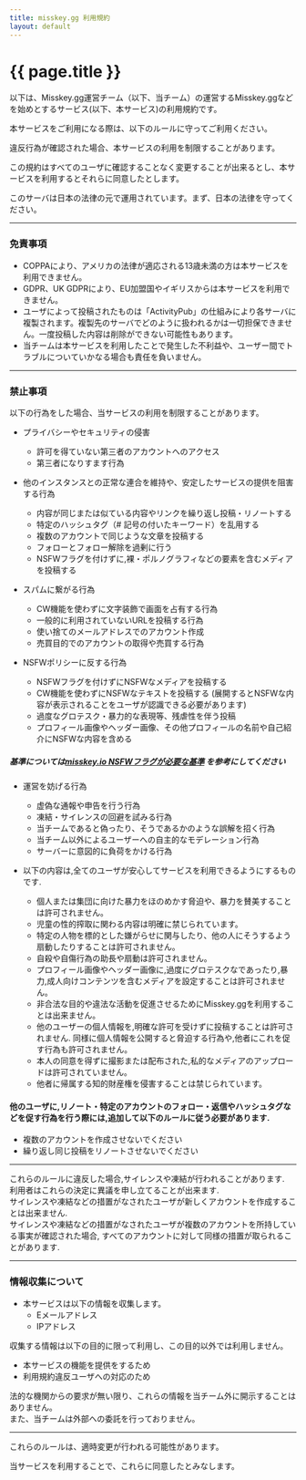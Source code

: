 ```yaml
---
title: misskey.gg 利用規約
layout: default
---
```

 
# {{ page.title }}

以下は、Misskey.gg運営チーム（以下、当チーム）の運営するMisskey.ggなどを始めとするサービス(以下、本サービス)の利用規約です。

本サービスをご利用になる際は、以下のルールに守ってご利用ください。

違反行為が確認された場合、本サービスの利用を制限することがあります。

この規約はすべてのユーザに確認することなく変更することが出来るとし、本サービスを利用するとそれらに同意したとします。  

このサーバは日本の法律の元で運用されています。まず、日本の法律を守ってください。  

***
### 免責事項
- COPPAにより、アメリカの法律が適応される13歳未満の方は本サービスを利用できません。
- GDPR、UK GDPRにより、EU加盟国やイギリスからは本サービスを利用できません。
- ユーザによって投稿されたものは「ActivityPub」の仕組みにより各サーバに複製されます。複製先のサーバでどのように扱われるかは一切担保できません。一度投稿した内容は削除ができない可能性もあります。
- 当チームは本サービスを利用したことで発生した不利益や、ユーザー間でトラブルについていかなる場合も責任を負いません。

***
### 禁止事項
以下の行為をした場合、当サービスの利用を制限することがあります。

* プライバシーやセキュリティの侵害
    * 許可を得ていない第三者のアカウントへのアクセス
    * 第三者になりすます行為

*  他のインスタンスとの正常な連合を維持や、安定したサービスの提供を阻害する行為
    * 内容が同じまたは似ている内容やリンクを繰り返し投稿・リノートする
    * 特定のハッシュタグ（# 記号の付いたキーワード）を乱用する  
    * 複数のアカウントで同じような文章を投稿する  
    * フォローとフォロー解除を過剰に行う  
    * NSFWフラグを付けずに,裸・ポルノグラフィなどの要素を含むメディアを投稿する  

*  スパムに繋がる行為
    * CW機能を使わずに文字装飾で画面を占有する行為
    * 一般的に利用されていないURLを投稿する行為
    * 使い捨てのメールアドレスでのアカウント作成
    * 売買目的でのアカウントの取得や売買する行為

* NSFWポリシーに反する行為
    * NSFWフラグを付けずにNSFWなメディアを投稿する
    * CW機能を使わずにNSFWなテキストを投稿する (展開するとNSFWな内容が表示されることをユーザが認識できる必要があります)
    * 過度なグロテスク・暴力的な表現等、残虐性を伴う投稿
    * プロフィール画像やヘッダー画像、その他プロフィールの名前や自己紹介にNSFWな内容を含める

##### 基準については[misskey.io NSFWフラグが必要な基準](https://support.misskey.io/hc/ja/articles/6657417016463-NSFW%E3%83%95%E3%83%A9%E3%82%B0%E3%81%8C%E5%BF%85%E8%A6%81%E3%81%AA%E5%9F%BA%E6%BA%96%E3%81%AB%E3%81%A4%E3%81%84%E3%81%A6) を参考にしてください

*  運営を妨げる行為
    * 虚偽な通報や申告を行う行為
    * 凍結・サイレンスの回避を試みる行為
    * 当チームであると偽ったり、そうであるかのような誤解を招く行為
    * 当チーム以外によるユーザーへの自主的なモデレーション行為
    * サーバーに意図的に負荷をかける行為

*  以下の内容は,全てのユーザが安心してサービスを利用できるようにするものです.
    * 個人または集団に向けた暴力をほのめかす脅迫や、暴力を賛美することは許可されません。
    * 児童の性的搾取に関わる内容は明確に禁じられています。
    * 特定の人物を標的とした嫌がらせに関与したり、他の人にそうするよう扇動したりすることは許可されません。
    * 自殺や自傷行為の助長や扇動は許可されません。
    * プロフィール画像やヘッダー画像に,過度にグロテスクなであったり,暴力,成人向けコンテンツを含むメディアを設定することは許可されません。
    * 非合法な目的や違法な活動を促進させるためにMisskey.ggを利用することは出来ません。
    * 他のユーザーの個人情報を,明確な許可を受けずに投稿することは許可されません. 同様に個人情報を公開すると脅迫する行為や,他者にこれを促す行為も許可されません。
    * 本人の同意を得ずに撮影または配布された,私的なメディアのアップロードは許可されていません。
    * 他者に帰属する知的財産権を侵害することは禁じられています。

#### 他のユーザに,リノート・特定のアカウントのフォロー・返信やハッシュタグなどを促す行為を行う際には,追加して以下のルールに従う必要があります.  
- 複数のアカウントを作成させないでください  
- 繰り返し同じ投稿をリノートさせないでください  

***

これらのルールに違反した場合,サイレンスや凍結が行われることがあります.  
利用者はこれらの決定に異議を申し立てることが出来ます.  
サイレンスや凍結などの措置がなされたユーザが新しくアカウントを作成することは出来ません.  
サイレンスや凍結などの措置がなされたユーザが複数のアカウントを所持している事実が確認された場合, すべてのアカウントに対して同様の措置が取られることがあります.  

***
### 情報収集について
*  本サービスは以下の情報を収集します。
    * Eメールアドレス
    * IPアドレス
    <!-- * [プライバシーポリシー](/privacy)に記載されている事項 -->

収集する情報は以下の目的に限って利用し、この目的以外では利用しません。
*  本サービスの機能を提供をするため
*  利用規約違反ユーザへの対応のため

法的な機関からの要求が無い限り、これらの情報を当チーム外に開示することはありません。  
また、当チームは外部への委託を行っておりません。

***

これらのルールは、適時変更が行われる可能性があります。  

当サービスを利用することで、これらに同意したとみなします。  
